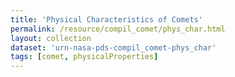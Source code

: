 ```yaml
---
title: 'Physical Characteristics of Comets'
permalink: /resource/compil_comet/phys_char.html
layout: collection
dataset: 'urn-nasa-pds-compil_comet-phys_char'
tags: [comet, physicalProperties]
---
```

